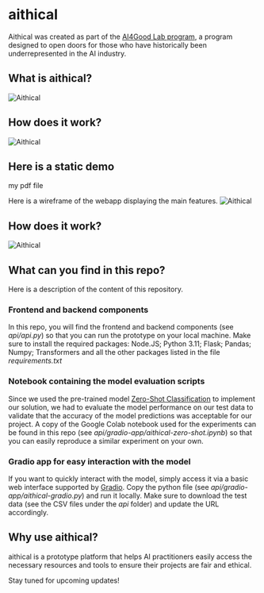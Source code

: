 # aithical
Aithical was created as part of the [AI4Good Lab program](https://www.ai4goodlab.com/), a program designed to open doors for those who have historically been underrepresented in the AI industry.

## What is aithical?
<img
  src="https://bonam-m.github.io/aithical/src/aithical_summary1.jpg"
  alt="Aithical"
  title="Optional title"
  style="display: inline-block; margin: 0 auto; max-width: 200px">

## How does it work?
<img
  src="https://bonam-m.github.io/aithical/src/aithical_summary2.jpg"
  alt="Aithical"
  title="Optional title"
  style="display: inline-block; margin: 0 auto; max-width: 200px">

## Here is a static demo
my pdf file
<object data="https://bonam-m.github.io/aithical/src/aithical_wireframe.pdf" width="1000" height="1000" type='application/pdf'></object>

Here is a wireframe of the webapp displaying the main features.
<image
  src="https://bonam-m.github.io/aithical/src/aithical_wireframe.png"
  alt="Aithical"
  title="Optional title"
  style="display: inline-block; margin: 0 auto; max-width: 200px">

## How does it work?
<img
  src="https://bonam-m.github.io/aithical/src/aithical_summary2.jpg"
  alt="Aithical"
  title="Optional title"
  style="display: inline-block; margin: 0 auto; max-width: 200px">

## What can you find in this repo?
Here is a description of the content of this repository.

### Frontend and backend components
In this repo, you will find the frontend and backend components (see _api/api.py_) so that you can run the prototype on your local machine.
Make sure to install the required packages: Node.JS; Python 3.11; Flask; Pandas; Numpy; Transformers and all the other packages listed in the file _requirements.txt_

### Notebook containing the model evaluation scripts
Since we used the pre-trained model [Zero-Shot Classification](https://huggingface.co/tasks/zero-shot-classification) to implement our solution, we had to evaluate the model performance on our test data to validate that the accuracy of the model predictions was acceptable for our project. A copy of the Google Colab notebook used for the experiments can be found in this repo  (see _api/gradio-app/aithical-zero-shot.ipynb_) so that you can easily reproduce a similar experiment on your own.

### Gradio app for easy interaction with the model
If you want to quickly interact with the model, simply access it via a basic web interface supported by [Gradio](https://gradio.app/). 
Copy the python file (see _api/gradio-app/aithical-gradio.py_) and run it locally.
Make sure to download the test data (see the CSV files under the _api_ folder) and update the URL accordingly.

## Why use aithical?
aithical is a prototype platform that helps AI practitioners easily access the necessary resources and tools to ensure their projects are fair and ethical.

Stay tuned for upcoming updates!

